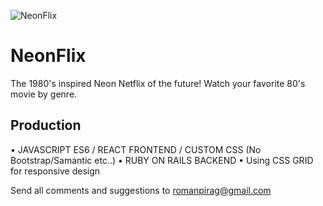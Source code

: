 
![NeonFlix](https://i.imgur.com/aKx2Sjh.png)

# NeonFlix
The 1980's inspired Neon Netflix of the future!
Watch your favorite 80's movie by genre.

## Production 

• JAVASCRIPT ES6 / REACT FRONTEND / CUSTOM CSS (No Bootstrap/Samantic etc..)
• RUBY ON RAILS BACKEND
• Using CSS GRID for responsive design


Send all comments and suggestions to romanpirag@gmail.com

